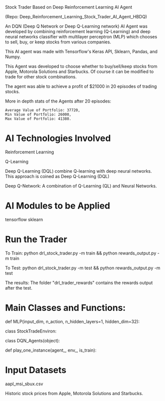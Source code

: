 Stock Trader Based on Deep Reinforcement Learning AI Agent 

(Repo: Deep_Reinforcement_Learning_Stock_Trader_AI_Agent_HBDQ) 


An DQN (Deep Q Network or Deep Q-Learning network) AI Agent was developed by combining reinforcement learning (Q-Learning) and deep neural networks classifier  with multilayer perceptron (MLP) which chooses to sell, buy, or keep stocks from various companies. 

This AI agent was made with Tensorflow's Keras API, Sklearn, Pandas, and Numpy. 

This Agent was developed to choose whether to buy/sell/keep stocks from  Apple, Motorola Solutions and Starbucks. Of course it can be modified to trade for other stock combinations.

The agent was able to achieve a profit of $21000 in 20 episodes of trading stocks. 

More in depth stats of the Agents after 20 episodes: 

	Average Value of Portfolio: 37720, 
	Min Value of Portfolio: 26000, 
	Max Value of Portfolio: 41380. 


AI Technologies Involved
=======================

Reinforcement Learning

Q-Learning

Deep Q-Learning (DQL)
combine Q-learning with deep neural networks. This approach is coined as Deep Q-Learning (DQL)

Deep Q-Network: A combination of Q-Learning (QL) and Neural Networks.



AI Modules to be Applied
=====================
tensorflow
sklearn


Run the Trader
===========

To Train: python drl_stock_trader.py -m train && python rewards_output.py -m train

To Test: python drl_stock_trader.py -m test && python rewards_output.py -m test

The results:  The folder "drl_trader_rewards" contains the rewards output after the test.


Main Classes and Functions:
=====================


def MLP(input_dim, n_action, n_hidden_layers=1, hidden_dim=32):

class StockTradeEnviron:

class DQN_Agents(object):

def play_one_instance(agent_, env_, is_train):


Input Datasets
==========

aapl_msi_sbux.csv

Historic stock prices from Apple, Motorola Solutions and Starbucks. 

